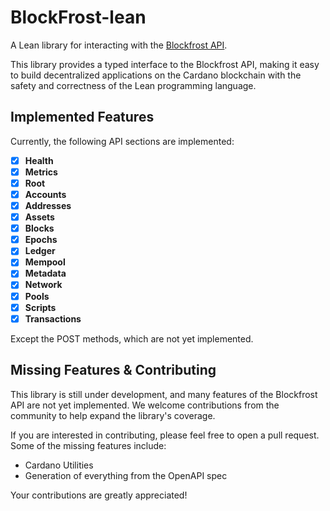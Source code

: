 # BlockFrost-lean

A Lean library for interacting with the [Blockfrost API](https://blockfrost.io/).

This library provides a typed interface to the Blockfrost API, making it easy to build decentralized applications on the Cardano blockchain with the safety and correctness of the Lean programming language.

## Implemented Features

Currently, the following API sections are implemented:

- [x]   **Health**
- [x]   **Metrics**
- [x]   **Root**
- [x]   **Accounts**
- [x]   **Addresses**
- [x]   **Assets**
- [x]   **Blocks**
- [x]   **Epochs**
- [x]   **Ledger**
- [x]   **Mempool**
- [x]   **Metadata**
- [x]   **Network**
- [x]   **Pools**
- [x]   **Scripts**
- [x]   **Transactions**

Except the POST methods, which are not yet implemented.

## Missing Features & Contributing

This library is still under development, and many features of the Blockfrost API are not yet implemented. We welcome contributions from the community to help expand the library's coverage.

If you are interested in contributing, please feel free to open a pull request. Some of the missing features include:

*   Cardano Utilities
*   Generation of everything from the OpenAPI spec

Your contributions are greatly appreciated!
